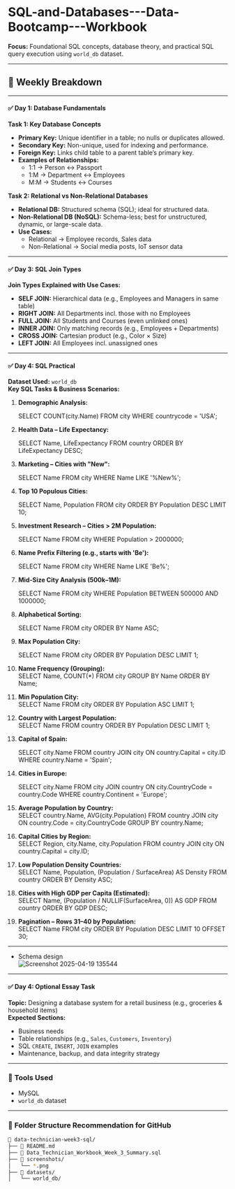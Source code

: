 # SQL-and-Databases---Data-Bootcamp---Workbook

**Focus:** Foundational SQL concepts, database theory, and practical SQL query execution using `world_db` dataset.  

---

## 🧠 **Weekly Breakdown**

---

#### ✅ **Day 1: Database Fundamentals**

**Task 1: Key Database Concepts**  
- **Primary Key:** Unique identifier in a table; no nulls or duplicates allowed.  
- **Secondary Key:** Non-unique, used for indexing and performance.  
- **Foreign Key:** Links child table to a parent table’s primary key.  
- **Examples of Relationships:**  
  - 1:1 → Person ↔ Passport  
  - 1:M → Department ↔ Employees  
  - M:M → Students ↔ Courses  

**Task 2: Relational vs Non-Relational Databases**  
- **Relational DB:** Structured schema (SQL); ideal for structured data.  
- **Non-Relational DB (NoSQL):** Schema-less; best for unstructured, dynamic, or large-scale data.  
- **Use Cases:**  
  - Relational → Employee records, Sales data  
  - Non-Relational → Social media posts, IoT sensor data  

---

#### ✅ **Day 3: SQL Join Types**

**Join Types Explained with Use Cases:**
- **SELF JOIN:** Hierarchical data (e.g., Employees and Managers in same table)  
- **RIGHT JOIN:** All Departments incl. those with no Employees  
- **FULL JOIN:** All Students and Courses (even unlinked ones)  
- **INNER JOIN:** Only matching records (e.g., Employees + Departments)  
- **CROSS JOIN:** Cartesian product (e.g., Color × Size)  
- **LEFT JOIN:** All Employees incl. unassigned ones  

---

#### ✅ **Day 4: SQL Practical**

**Dataset Used:** `world_db`  
**Key SQL Tasks & Business Scenarios:**

1. **Demographic Analysis:**  
 
   SELECT COUNT(city.Name) FROM city WHERE countrycode = 'USA';
  

2. **Health Data – Life Expectancy:**  
 
   SELECT Name, LifeExpectancy FROM country ORDER BY LifeExpectancy DESC;
  

3. **Marketing – Cities with "New":**  
   
   SELECT Name FROM city WHERE Name LIKE '%New%';
   

4. **Top 10 Populous Cities:**  
 
   SELECT Name, Population FROM city ORDER BY Population DESC LIMIT 10;
   

5. **Investment Research – Cities > 2M Population:**  

   SELECT Name FROM city WHERE Population > 2000000;
   

6. **Name Prefix Filtering (e.g., starts with 'Be'):**  
   
   SELECT Name FROM city WHERE Name LIKE 'Be%';
   
7. **Mid-Size City Analysis (500k–1M):**  
   
   SELECT Name FROM city WHERE Population BETWEEN 500000 AND 1000000;
   

8. **Alphabetical Sorting:**  
   
   SELECT Name FROM city ORDER BY Name ASC;
  

9. **Max Population City:**  
   
   SELECT Name FROM city ORDER BY Population DESC LIMIT 1;

10. **Name Frequency (Grouping):**  
    SELECT Name, COUNT(*) FROM city GROUP BY Name ORDER BY Name;
    

11. **Min Population City:**  
    SELECT Name FROM city ORDER BY Population ASC LIMIT 1;
    

12. **Country with Largest Population:**  
    SELECT Name FROM country ORDER BY Population DESC LIMIT 1;
    

13. **Capital of Spain:**  
    
    SELECT city.Name FROM country JOIN city ON country.Capital = city.ID WHERE country.Name = 'Spain';

14. **Cities in Europe:**  

    SELECT city.Name FROM city JOIN country ON city.CountryCode = country.Code WHERE country.Continent = 'Europe';
    

15. **Average Population by Country:**  
    SELECT country.Name, AVG(city.Population) FROM country JOIN city ON country.Code = city.CountryCode GROUP BY country.Name;
    

16. **Capital Cities by Region:**  
    SELECT Region, city.Name, city.Population FROM country JOIN city ON country.Capital = city.ID;
    

17. **Low Population Density Countries:**  
    SELECT Name, Population, (Population / SurfaceArea) AS Density FROM country ORDER BY Density ASC;
    

18. **Cities with High GDP per Capita (Estimated):**  
    SELECT Name, (Population / NULLIF(SurfaceArea, 0)) AS GDP FROM country ORDER BY GDP DESC;

19. **Pagination – Rows 31–40 by Population:**  
    SELECT Name FROM city ORDER BY Population DESC LIMIT 10 OFFSET 30;

---
- Schema design  
![Screenshot 2025-04-19 135544](https://github.com/user-attachments/assets/e776a30f-32a8-4f34-9706-770d1b5e890f)
---

#### ✅ **Day 4: Optional Essay Task**
**Topic:** Designing a database system for a retail business (e.g., groceries & household items)  
**Expected Sections:**  
- Business needs  
- Table relationships (e.g., `Sales`, `Customers`, `Inventory`)  
- SQL `CREATE`, `INSERT`, `JOIN` examples  
- Maintenance, backup, and data integrity strategy

---

### 🧰 **Tools Used**  
- MySQL 
- `world_db` dataset  

---

### 📂 **Folder Structure Recommendation for GitHub**

```bash
📁 data-technician-week3-sql/
├── 📄 README.md
├── 📄 Data_Technician_Workbook_Week_3_Summary.sql
├── 📁 screenshots/
│   └── *.png 
├── 📁 datasets/
│   └── world_db/
```
